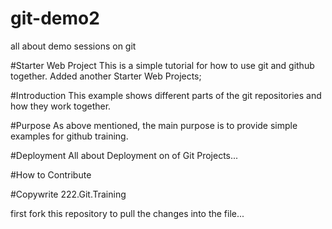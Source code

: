 # git-demo2
all about demo sessions on git

#Starter Web Project
This is a simple tutorial for how to use git and github together.
Added another Starter Web Projects;

#Introduction
This example shows different parts of the git repositories and how they work together.


#Purpose
As above mentioned, the main purpose is to provide simple examples for github training.

#Deployment
All about Deployment on of Git Projects...

#How to Contribute

#Copywrite
222.Git.Training

first fork this repository to pull the changes into the file...


